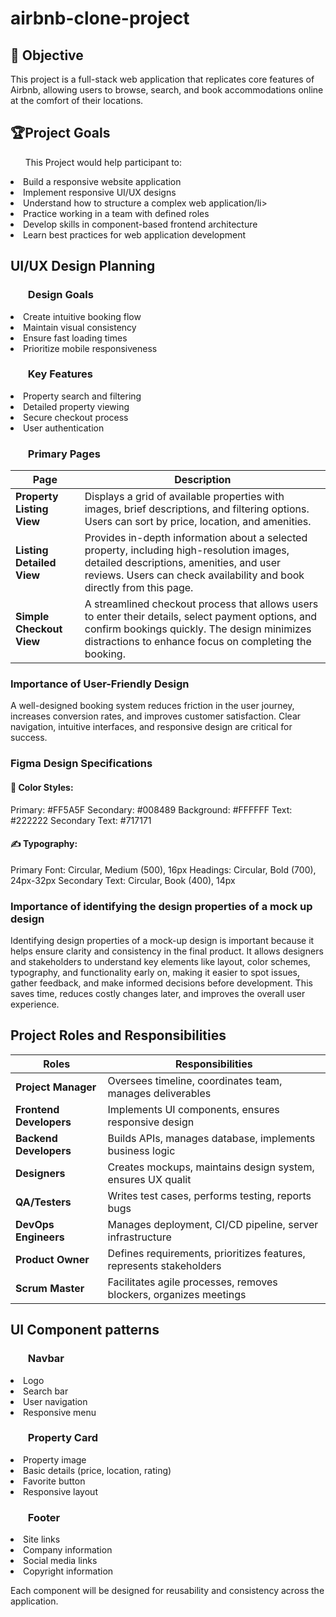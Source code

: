 # airbnb-clone-project
## 🚀 Objective
This project is a full-stack web application that replicates core features of Airbnb, allowing users to browse, search, and book accommodations online at the comfort of their locations.
## 🏆Project Goals
<ul>This Project would help participant to:</ul>
<li>Build a responsive website application</li>
<li>Implement responsive UI/UX designs</li>
<li>Understand how to structure a complex web application/li>
<li>Practice working in a team with defined roles</li>
<li>Develop skills in component-based frontend architecture</li>
<li>Learn best practices for web application development</li>

## UI/UX Design Planning

### <ul>Design Goals</ul>
<li>Create intuitive booking flow</li>
<li>Maintain visual consistency</li>
<li>Ensure fast loading times</li>
<li>Prioritize mobile responsiveness</li>

### <ul>Key Features</ul>
<li>Property search and filtering</li>
<li>Detailed property viewing</li>
<li>Secure checkout process</li>
<li>User authentication</li>

### <ul>Primary Pages</ul>

| Page                           | Description                                                                                                                                         |
|------------------------------|-----------------------------------------------------------------------------------------------------------------------------------------------------|
| **Property Listing View**    | Displays a grid of available properties with images, brief descriptions, and filtering options. Users can sort by price, location, and amenities.   |
| **Listing Detailed View**    | Provides in-depth information about a selected property, including high-resolution images, detailed descriptions, amenities, and user reviews. Users can check availability and book directly from this page. |
| **Simple Checkout View**     | A streamlined checkout process that allows users to enter their details, select payment options, and confirm bookings quickly. The design minimizes distractions to enhance focus on completing the booking. |

### Importance of User-Friendly Design
A well-designed booking system reduces friction in the user journey, increases conversion rates, and improves customer satisfaction. Clear navigation, intuitive interfaces, and responsive design are critical for success.
### Figma Design Specifications
#### 🎨 Color Styles:
Primary: #FF5A5F
Secondary: #008489
Background: #FFFFFF
Text: #222222
Secondary Text: #717171

#### ✍️ Typography:

Primary Font: Circular, Medium (500), 16px
Headings: Circular, Bold (700), 24px-32px
Secondary Text: Circular, Book (400), 14px

### Importance of identifying the design properties of a mock up design
Identifying design properties of a mock-up design is important because it helps ensure clarity and consistency in the final product. It allows designers and stakeholders to understand key elements like layout, color schemes, typography, and functionality early on, making it easier to spot issues, gather feedback, and make informed decisions before development. This saves time, reduces costly changes later, and improves the overall user experience.

## Project Roles and Responsibilities
| Roles                        | Responsibilities                                                      |
|------------------------------|-----------------------------------------------------------------------|
| **Project Manager**          | Oversees timeline, coordinates team, manages deliverables             |
| **Frontend Developers**      | Implements UI components, ensures responsive design                   |
| **Backend Developers**       | Builds APIs, manages database, implements business logic              |
| **Designers**                | Creates mockups, maintains design system, ensures UX qualit           |
| **QA/Testers**               | Writes test cases, performs testing, reports bugs                     |
| **DevOps Engineers**         | Manages deployment, CI/CD pipeline, server infrastructure             |
| **Product Owner**            | 	Defines requirements, prioritizes features, represents stakeholders  |
| **Scrum Master**             | Facilitates agile processes, removes blockers, organizes meetings     |

## UI Component patterns
### <ul>Navbar</ul>
<li>Logo</li>
<li>Search bar</li>
<li>User navigation</li>
<li>Responsive menu</li>


### <ul>Property Card</ul>
<li>Property image</li>
<li>Basic details (price, location, rating)</li>
<li>Favorite button</li>
<li>Responsive layout</li>


### <ul>Footer</ul>
<li>Site links</li>
<li>Company information</li>
<li>Social media links</li>
<li>Copyright information</li>

Each component will be designed for reusability and consistency across the application.

